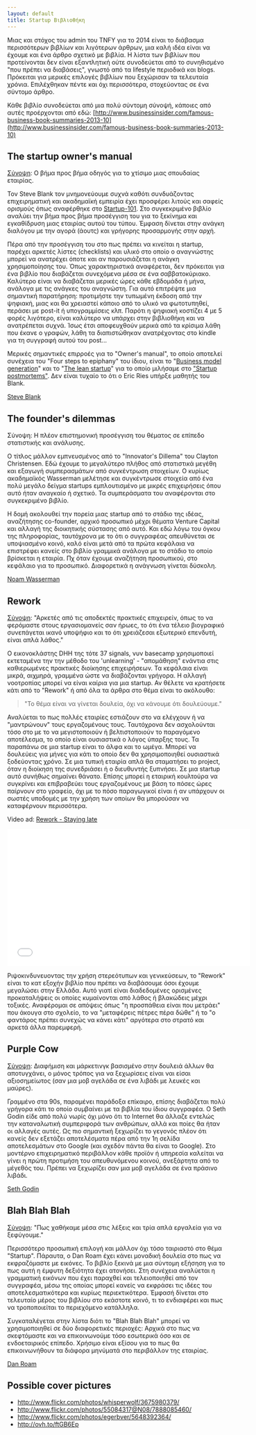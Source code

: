 ```yaml
---
layout: default
title: Startup Βιβλιοθήκη 
---
```


Μιας και στόχος του admin του TNFY για το 2014 είναι το διάβασμα περισσότερων βιβλίων και λιγότερων άρθρων, μια καλή ιδέα είναι να έχουμε και ένα άρθρο σχετικό με βιβλία. Η λίστα των βιβλίων που προτείνονται δεν είναι εξαντλητική ούτε συνοδεύεται από το συνηθισμένο "που πρέπει να διαβάσεις", γνωστό από τα lifestyle περιοδικά και blogs. Πρόκειται για μερικές επιλογές βιβλίων που ξεχώρισαν τα τελευταία χρόνια. Επιλέχθηκαν πέντε και όχι περισσότερα, στοχεύοντας σε ένα σύντομο άρθρο.

Κάθε βιβλίο συνοδεύεται από μια πολύ σύντομη σύνοψή, κάποιες από αυτές προέρχονται από εδώ:
[http://www.businessinsider.com/famous-business-book-summaries-2013-10](http://www.businessinsider.com/famous-business-book-summaries-2013-10)

## The startup owner's manual

[Σύνοψη](http://www.amazon.co.uk/Startup-Owners-Manual-Step-Step/dp/0984999302): Ο βήμα προς βήμα οδηγός για το χτίσιμο μιας σπουδαίας εταιρίας.

Τον Steve Blank τον μνημονεύουμε συχνά καθότι συνδυάζοντας επιχειρηματική και ακαδημαϊκή εμπειρία έχει προσφέρει λιτούς και σαφείς ορισμούς όπως αναφέρθηκε στο [Startup-101](http://tnfy.gr/2013/11/18/startups-101/). Στο συγκεκριμένο βιβλίο αναλύει την βήμα προς βήμα προσέγγιση του για το ξεκίνημα και εγκαθίδρυση μιας εταιρίας αυτού του τύπου. Έμφαση δίνεται στην ανάγκη διαλόγου με την αγορά (άουτς) και γρήγορης προσαρμογής στην αρχή.

Πέρα από την προσέγγιση του στο πως πρέπει να κινείται η startup, παρέχει αρκετές λίστες (checklists) και υλικό στο οποίο ο αναγνώστης μπορεί να ανατρέχει όποτε και αν παρουσιάζεται η ανάγκη χρησιμοποίησης του. Όπως χαρακτηριστικά αναφέρεται, δεν πρόκειται για ένα βιβλίο που διαβάζεται συνεχόμενα μέσα σε ένα σαββατοκύριακο. Καλύτερο είναι να διαβάζεται μερικές ώρες κάθε εβδομάδα ή μήνα, ανάλογα με τις ανάγκες του αναγνώστη. Για αυτό επιτρέψτε μια σημαντική παρατήρηση: προτιμήστε την τυπωμένη έκδοση από την ψηφιακή, μιας και θα χρειαστεί κάποιο από το υλικό να φωτοτυπηθεί, περάσει με post-it ή υπογραμμίσεις κλπ. Παρότι η ψηφιακή κοστίζει 4 με 5 φορές λιγότερο, είναι καλύτερο να υπάρχει στην βιβλιοθήκη και να ανατρέπεται συχνά. Ίσως έτσι αποφευχθούν μερικά από τα κρίσιμα λάθη που έκανε ο γραφών, λάθη τα διαπιστώθηκαν ανατρέχοντας στο kindle για τη συγγραφή αυτού του post...

Μερικές σημαντικές επιρροές για το "Owner's manual", το οποίο αποτελεί συνέχεια του "Four steps to epiphany" του ίδιου, είναι το "[Business model generation](http://www.businessmodelgeneration.com/)" και το "[The lean startup](http://theleanstartup.com/)" για το οποίο μιλήσαμε στο ["Startup postmortems"](http://tnfy.gr/2014/01/27/startup-postmortems/). Δεν είναι τυχαίο το ότι ο Eric Ries υπήρξε μαθητής του Blank.

[Steve Blank](http://www.amazon.co.uk/Startup-Owners-Manual-Step-Step/dp/0984999302)

## The founder's dilemmas

Σύνοψη: Η πλέον επιστημονική προσέγγιση του θέματος σε επίπεδο στατιστικής και ανάλυσης.

Ο τίτλος μάλλον εμπνευσμένος από το "Innovator's Dillema" του Clayton Christensen. Εδώ έχουμε το μεγαλύτερο πλήθος από στατιστικά μεγέθη και εξαγωγή συμπερασμάτων από συγκέντρωση στοιχείων. Ο κυρίως ακαδημαϊκός Wasserman μελέτησε και συγκέντρωσε στοιχεία από ένα πολύ μεγάλο δείγμα startups εμπλουτισμένο με μικρές επιχειρήσεις όπου αυτό ήταν αναγκαίο ή σχετικό. Τα συμπεράσματα του αναφέρονται στο συγκεκριμένο βιβλίο.

Η δομή ακολουθεί την πορεία μιας startup από το στάδιο της ιδέας, αναζήτησης co-founder, αρχικό προσωπικό μέχρι θέματα Venture Capital και αλλαγή της διοικητικής σύστασης από αυτό. Και εδώ λόγω του όγκου της πληροφορίας, ταυτόχρονα με το ότι ο συγγραφέας απευθύνεται σε υποψιασμένο κοινό, καλό είναι μετά από τα πρώτα κεφάλαια να επιστρέφει κανείς στο βιβλίο γραμμικά ανάλογα με το στάδιο το οποίο βρίσκεται η εταιρία. Πχ όταν έχουμε αναζήτηση προσωπικού, στο κεφάλαιο για το προσωπικό. Διαφορετικά η ανάγνωση γίνεται δύσκολη.

[Noam Wasserman](http://press.princeton.edu/titles/9687.html)

## Rework

[Σύνοψη](http://www.businessinsider.com/famous-business-book-summaries-2013-10): "Αρκετές από τις αποδεκτές πρακτικές επιχειρείν, όπως το να φερόμαστε στους εργασιομανείς σαν ήρωες, το ότι ένα τέλειο βιογραφικό συνεπάγεται ικανό υποψήφιο και το ότι χρειάζεσαι εξωτερικό επενδυτή, είναι απλά λάθος."

Ο εικονοκλάστης DHH της τότε 37 signals, νυν basecamp χρησιμοποιεί εκτεταμένα την την μέθοδο του 'unlearning' - "απομάθηση" ενάντια στις καθιερωμένες πρακτικές διοίκησης επιχειρήσεων. Τα κεφάλαια είναι μικρά, αιχμηρά, γραμμένα ώστε να διαβάζονται γρήγορα. Η αλλαγή νοοτροπίας μπορεί να είναι καίρια για μια startup. Αν θέλετε να κρατήσετε κάτι από το "Rework" ή από όλα τα άρθρα στο θέμα είναι το ακόλουθο:

> "Το θέμα είναι να γίνεται δουλεία, όχι να κάνουμε ότι δουλεύουμε."

Αναλύεται το  πως πολλές εταιρίες εστιάζουν στο να ελέγχουν ή να "μαντρώνουν" τους εργαζομένους τους. Ταυτόχρονα δεν ασχολούνται τόσο στο με το να μεγιστοποιούν ή βελτιστοποιούν το παραγόμενο αποτέλεσμα, το οποίο είναι ουσιαστικά ο λόγος ύπαρξης τους. Τα παραπάνω σε μια startup είναι το άλφα και το ωμέγα. Μπορεί να δουλεύεις για μήνες για κάτι το οποίο δεν θα χρησιμοποιηθεί ουσιαστικά ξοδεύοντας χρόνο. Σε μια τυπική εταιρία απλά θα σταματήσει το project, όταν η διοίκηση της συνεδριάσει ή ο διευθυντής ξυπνήσει. Σε μια startup αυτό συνήθως σημαίνει θάνατο.  Επίσης μπορεί η εταιρική κουλτούρα να συγκρίνει και επιβραβεύει τους εργαζομένους με βάση το πόσες ώρες παίρνουν στο γραφείο, όχι με το πόσο παραγωγικοί είναι ή αν υπάρχουν οι σωστές υποδομές με την χρήση των οποίων θα μπορούσαν να καταφέρνουν περισσότερα.

Video ad: [Rework - Staying late](http://www.youtube.com/watch?v=IU3imeeLHiA)

<iframe width="560" height="315" src="//www.youtube.com/embed/IU3imeeLHiA" frameborder="0" allowfullscreen></iframe>

Ριψοκινδυνευοντας την χρήση στερεότυπων και γενικεύσεων, το "Rework" είναι το κατ εξοχήν βιβλίο που πρέπει να διαβάσουμε όσοι έχουμε μεγαλώσει στην Ελλάδα. Αυτό γιατί είναι διαδεδομένες ορισμένες προκαταλήψεις οι οποίες κυμαίνονται από λάθος ή βλακώδεις μέχρι τοξικές. Αναφέρομαι σε απόψεις όπως "η προσπάθεια είναι που μετράει" που άκουγα στο σχολείο, το να "μεταφέρεις πέτρες πέρα δώθε" ή το "ο φαντάρος πρέπει συνεχώς να κάνει κάτι" αργότερα στο στρατό και αρκετά άλλα παρεμφερή.

## Purple Cow

[Σύνοψη](http://www.businessinsider.com/famous-business-book-summaries-2013-10): Διαφήμιση και μάρκετινγκ βασισμένο στην δουλειά άλλων θα αποτυγχάνει, ο μόνος τρόπος για να ξεχωρίσεις είναι ναι είσαι αξιοσημείωτος (σαν μια μοβ αγελάδα σε ένα λιβάδι με λευκές και μαύρες).

Γραμμένο στα 90s, παραμένει παράδοξα επίκαιρο, επίσης διαβάζεται πολύ γρήγορα κάτι το οποίο συμβαίνει με τα βιβλία του ίδιου συγγραφέα. Ο Seth Godin είδε από πολύ νωρίς όχι μόνο ότι το Internet θα άλλαζε εντελώς την καταναλωτική συμπεριφορά των ανθρώπων, αλλά και ποίες θα ήταν οι αλλαγές αυτές. Ως πιο σημαντική ξεχωρίζει το γεγονός πλέον ότι κανείς δεν εξετάζει αποτελέσματα πέρα από την 1η σελίδα αποτελεσμάτων στο Google (και σχεδόν πάντα θα είναι το Google). Στο μοντέρνο επιχειρηματικό περιβάλλον κάθε προϊόν ή υπηρεσία καλείται να γίνει η πρώτη προτιμήση του απευθυνόμενου κοινού, ανεξάρτητα από το μέγεθός του. Πρέπει να ξεχωρίζει σαν μια μοβ αγελάδα σε ένα πράσινο λιβάδι.

[Seth Godin](http://www.sethgodin.com/sg/books.asp)

## Blah Blah Blah

[Σύνοψη](http://www.danroam.com/blah-blah-blah/): "Πως χαθήκαμε μέσα στις λέξεις και τρία απλά εργαλεία για να ξεφύγουμε."

Περισσότερο προσωπική επιλογή και μάλλον όχι τόσο ταιριαστό στο θέμα "Startup". Πάραυτα, ο  Dan Roam έχει κάνει μοναδική δουλεία στο πως να εκφραζόμαστε με εικόνες. Το βιβλίο ξεκινά με μια σύντομη εξήσηση για το πως αυτή η έμφυτη δεξιότητα έχει ατονήσει. Στη συνέχεια αναλύεται η γραμματική εικόνων που έχει παραχθεί και τελειοποιηθεί από τον συγγραφέα, μέσω της οποίας μπορεί κανείς να εκφράσει τις ιδέες του αποτελεσματικότερα και κυρίως περιεκτικότερα. Έμφασή δίνεται στο τελευταίο μέρος του βιβλίου στο εκάστοτε κοινό, τι το ενδιαφέρει και πως να τροποποιείται το περιεχόμενο κατάλληλα.

Συγκαταλέγεται στην λίστα διότι το "Blah Blah Blah" μπορεί να χρησιμοποιηθεί σε δύο διαφορετικές περιοχές: Αρχικά στο πως να σκεφτόμαστε και να επικοινωνούμε τόσο εσωτερικά όσο και σε ενδοεταιρικός επίπεδο. Χρήσιμο είναι εξίσου για το πως θα επικοινωνήθουν τα διάφορα μηνύματά στο περιβάλλον της εταιρίας.

[Dan Roam](http://www.danroam.com/blah-blah-blah/)

## Possible cover pictures

- http://www.flickr.com/photos/whisperwolf/3675980379/
- http://www.flickr.com/photos/55084317@N08/7888085460/
- http://www.flickr.com/photos/egerbver/5648392364/
- http://ovh.to/ftGB6Ep

